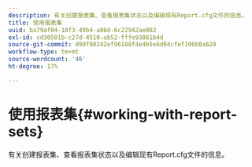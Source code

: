 ```yaml
---
description: 有关创建报表集、查看报表集状态以及编辑现有Report.cfg文件的信息。
title: 使用报表集
uuid: ba79af04-18f3-49b4-a08d-6c22942ae082
exl-id: cd30501b-c27d-4510-ab52-fffe93861b4d
source-git-commit: d9df90242ef96188f4e4b5e6d04cfef196b0a628
workflow-type: tm+mt
source-wordcount: '46'
ht-degree: 17%

---
```


# 使用报表集{#working-with-report-sets}

有关创建报表集、查看报表集状态以及编辑现有Report.cfg文件的信息。
